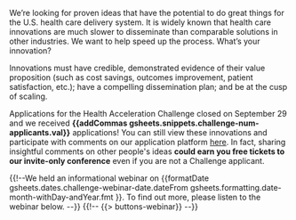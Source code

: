 We’re looking for proven ideas that have the potential to do great things for the U.S. health care delivery system.  It is widely known that health care innovations are much slower to disseminate than comparable solutions in other industries.  We want to help speed up the process.  What’s your innovation?

Innovations must have credible, demonstrated evidence of their value proposition (such as cost savings, outcomes improvement, patient satisfaction, etc.); have a compelling dissemination plan; and be at the cusp of scaling. 

Applications for the Health Acceleration Challenge closed on September 29 and we received **{{addCommas gsheets.snippets.challenge-num-applicants.val}}** applications! You can still view these innovations and participate with comments on our application platform [here]({{gsheets.links.challenge-register-participate.url}}). In fact, sharing insightful comments on other people's ideas **could earn you free tickets to our invite-only conference** even if you are not a Challenge applicant.

{{!--We held an informational webinar on {{formatDate 
	gsheets.dates.challenge-webinar-date.dateFrom 
	gsheets.formatting.date-month-withDay-andYear.fmt
}}. To find out more, please listen to the webinar below.
--}}
{{!--
{{> buttons-webinar}}
--}}